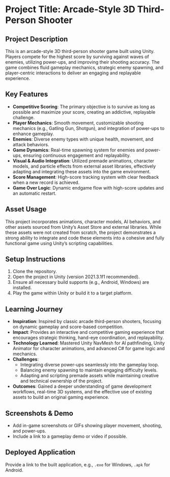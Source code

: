 # Project Title: **Arcade-Style 3D Third-Person Shooter**

## Project Description
This is an arcade-style 3D third-person shooter game built using Unity. Players compete for the highest score by surviving against waves of enemies, utilizing power-ups, and improving their shooting accuracy. The game combines fluid gameplay mechanics, strategic enemy spawning, and player-centric interactions to deliver an engaging and replayable experience.

## Key Features
- **Competitive Scoring**: The primary objective is to survive as long as possible and maximize your score, creating an addictive, replayable challenge.
- **Player Mechanics**: Smooth movement, customizable shooting mechanics (e.g., Gatling Gun, Shotgun), and integration of power-ups to enhance gameplay.
- **Enemies**: Diverse enemy types with unique health, movement, and attack behaviors.
- **Game Dynamics**: Real-time spawning system for enemies and power-ups, ensuring continuous engagement and replayability.
- **Visual & Audio Integration**: Utilized premade animations, character models, and particle effects from external asset libraries, effectively adapting and integrating these assets into the game environment.
- **Score Management**: High-score tracking system with clear feedback when a new record is achieved.
- **Game Over Logic**: Dynamic endgame flow with high-score updates and an automatic restart.

## Asset Usage
This project incorporates animations, character models, AI behaviors, and other assets sourced from Unity’s Asset Store and external libraries. While these assets were not created from scratch, the project demonstrates a strong ability to integrate and code these elements into a cohesive and fully functional game using Unity’s scripting capabilities.

## Setup Instructions
1. Clone the repository.
2. Open the project in Unity (version 2021.3.1f1 recommended).
3. Ensure all necessary build supports (e.g., Android, Windows) are installed.
4. Play the game within Unity or build it to a target platform.

## Learning Journey
- **Inspiration**: Inspired by classic arcade third-person shooters, focusing on dynamic gameplay and score-based competition.
- **Impact**: Provides an interactive and competitive gaming experience that encourages strategic thinking, hand-eye coordination, and replayability.
- **Technology Learned**: Mastered Unity NavMesh for AI pathfinding, Unity Animator for character animations, and advanced C# for game logic and mechanics.
- **Challenges**:
  - Integrating diverse power-ups seamlessly into the gameplay loop.
  - Balancing enemy spawning to maintain engaging difficulty levels.
  - Adapting and scripting premade assets while maintaining creative and technical ownership of the project.
- **Outcomes**: Gained a deeper understanding of game development workflows, real-time 3D systems, and the effective use of existing assets to build an original gaming experience.

## Screenshots & Demo
- Add in-game screenshots or GIFs showing player movement, shooting, and power-ups.
- Include a link to a gameplay demo or video if possible.

## Deployed Application
Provide a link to the built application, e.g., `.exe` for Windows, `.apk` for Android.

